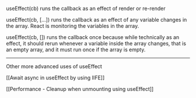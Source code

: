 useEffect(cb) runs the callback as an effect of render or re-render


useEffect(cb, [...]) runs the callback as an effect of any variable changes in the array. React is monitoring the variables in the array.

  
useEffect(cb, []) runs the callback once because while technically as an effect, it should rerun whenever a variable inside the array changes, that is an empty array, and it must run once if the array is empty.

----

Other more advanced uses of useEffect

[[Await async in useEffect by using IIFE]]

[[Performance - Cleanup when unmounting using useEffect]]